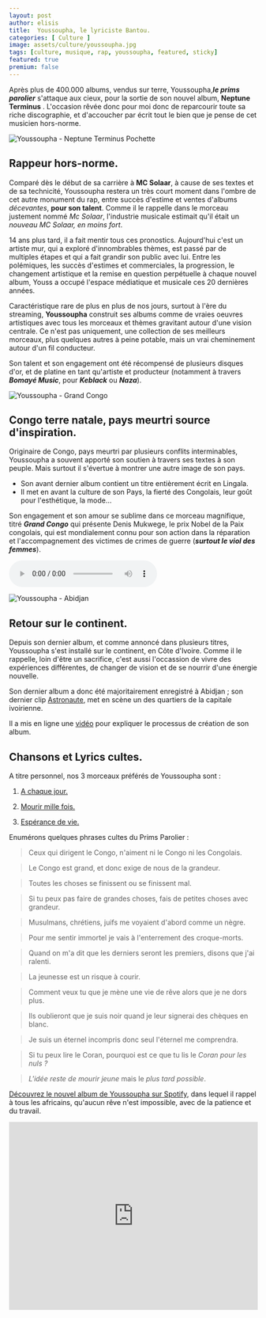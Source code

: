 ```yaml
---
layout: post
author: elisis
title:  Youssoupha, le lyriciste Bantou.
categories: [ Culture ]
image: assets/culture/youssoupha.jpg
tags: [culture, musique, rap, youssoupha, featured, sticky]
featured: true
premium: false
---
```



Après plus de 400.000 albums, vendus sur terre, Youssoupha,***le prims parolier*** s'attaque aux cieux, pour la sortie de son nouvel album, **Neptune Terminus** . L'occasion rêvée donc pour moi donc de reparcourir toute sa riche discographie, et d'accoucher par écrit tout le bien que je pense de cet musicien hors-norme.

![Youssoupha - Neptune Terminus Pochette](https://news.noirmeilleur.com/assets/culture/youss-neptune.jpg)

## Rappeur hors-norme.

Comparé dès le début de sa carrière à **MC Solaar**, à cause de ses textes et de sa technicité, Youssoupha restera un très court moment dans l'ombre de cet autre monument du rap, entre succès d'estime et ventes d'albums *décevantes*, **pour son talent**. Comme il le rappelle dans le morceau justement nommé *Mc Solaar*, l'industrie musicale estimait qu'il était un *nouveau MC Solaar, en moins fort*.

14 ans plus tard, il a fait mentir tous ces pronostics. Aujourd'hui c'est un artiste mur, qui a exploré d'innombrables thèmes, est passé par de multiples étapes et qui a fait grandir son public avec lui. Entre les polémiques, les succès d'estimes et commerciales, la progression, le changement artistique et la remise en question perpétuelle à chaque nouvel album, Youss a occupé l'espace médiatique et musicale ces 20 dernières années.

Caractéristique rare de plus en plus de nos jours, surtout à l'ère du streaming, **Youssoupha** construit ses albums comme de vraies oeuvres artistiques avec tous les morceaux et thèmes gravitant autour d'une vision centrale. Ce n'est pas uniquement, une collection de ses meilleurs morceaux, plus quelques autres à peine potable, mais un vrai cheminement autour d'un fil conducteur. 

Son talent et son engagement ont été récompensé de plusieurs disques d'or, et de platine en tant qu'artiste et producteur (notamment à travers ***Bomayé Music***, pour ***Keblack*** ou ***Naza***).

![Youssoupha - Grand Congo](https://news.noirmeilleur.com/assets/culture/youss-congo.jpg)

## Congo terre natale, pays meurtri source d'inspiration.

Originaire de Congo, pays meurtri par plusieurs conflits interminables, Youssoupha a souvent apporté son soutien à travers ses textes à son peuple. Mais surtout il s'évertue à montrer une autre image de son pays.

- Son avant dernier album contient un titre entièrement écrit en Lingala.
- Il met en avant la culture de son Pays, la fierté des Congolais, leur goût pour l'esthétique, la mode...

Son engagement et son amour se sublime dans ce morceau magnifique, titré ***Grand Congo*** qui présente Denis Mukwege, le prix Nobel de la Paix congolais, qui est mondialement connu pour son action dans la réparation et l'accompagnement des victimes de crimes de guerre (***surtout le viol des femmes***).

<audio controls link="https://news.noirmeilleur.com/assets/culture/Youssoupha x Denis Mukwege - Grand Congo.mp3">  
	<source src="https://news.noirmeilleur.com/assets/culture/Youssoupha x Denis Mukwege - Grand Congo.mp3"  type="audio/mpeg">  
Votre média ne supporte pas les contenus audio.  
</audio>

![Youssoupha - Abidjan](https://news.noirmeilleur.com/assets/culture/youss-abidjan.jpg)

## Retour sur le continent.

Depuis son dernier album, et comme annoncé dans plusieurs titres, Youssoupha s'est installé sur le continent, en Côte d'Ivoire. Comme il le rappelle, loin d'être un sacrifice, c'est aussi l'occassion de vivre des expériences différentes, de changer de vision et de se nourrir d'une énergie nouvelle.

Son dernier album a donc été majoritairement enregistré à Abidjan ; son dernier clip [Astronaute](https://www.youtube.com/watch?v=ovHFJBKheck), met en scène un des quartiers de la capitale ivoirienne.

Il a mis en ligne une [vidéo](https://www.youtube.com/watch?v=ldrKgt68vKk) pour expliquer le processus de création de son album.

## Chansons et Lyrics cultes.

A titre personnel, nos 3 morceaux préférés de Youssoupha sont : 

1. [A chaque jour.](https://open.spotify.com/track/0j0ByhXpooMJ2pUml0PqM9?si=15d120b9bfbb442b) 

2. [Mourir mille fois.](https://open.spotify.com/track/4z5xiLGJM9RuBI95pLttll?si=d4c8ec5dd1bb4a6b)

3. [Espérance de vie.](https://open.spotify.com/track/3cGVxCO2LQr1FMrzWBe9KI?si=7a63a0a3e3234fd3)

Enumérons quelques phrases cultes du Prims Parolier :

> Ceux qui dirigent le Congo, n'aiment ni le Congo ni les Congolais.

> Le Congo est grand, et donc exige de nous de la grandeur.

> Toutes les choses se finissent ou se finissent mal.

> Si tu peux pas faire de grandes choses, fais de petites choses avec grandeur.

> Musulmans, chrétiens, juifs me voyaient d'abord comme un nègre.

> Pour me sentir immortel je vais à l'enterrement des croque-morts.

> Quand on m'a dit que les derniers seront les premiers, disons que j'ai ralenti.

> La jeunesse est un risque à courir.

> Comment veux tu que je mène une vie de rêve alors que je ne dors plus.

> Ils oublieront que je suis noir quand je leur signerai des chèques en blanc.

> Je suis un éternel incompris donc seul l'éternel me comprendra.

> Si tu peux lire le Coran, pourquoi est ce que tu lis le *Coran pour les nuls ?*

> _L'idée reste de mourir jeune_ mais le _plus tard possible_.

[Découvrez le nouvel album de Youssoupha sur Spotify](https://open.spotify.com/album/3Y8U9hoaYR9P5IF9D9ZmiM?si=ofNIUU8sQguVwPnjIzmsWg), dans lequel il rappel à tous les africains, qu'aucun rêve n'est impossible, avec de la patience et du travail.

<iframe src="https://open.spotify.com/embed/album/3Y8U9hoaYR9P5IF9D9ZmiM" width="100%" height="380" frameborder="0" allowtransparency="true" allow="encrypted-media"></iframe>


